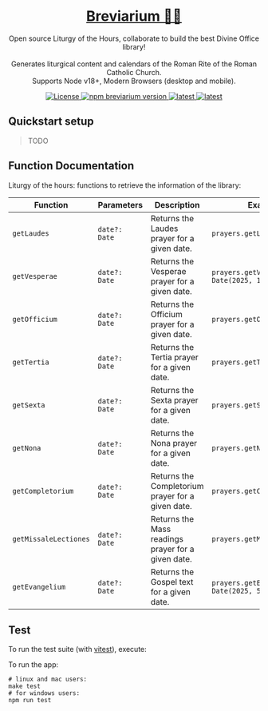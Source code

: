 <h1 align="center">
  <a href="https://github.com/breviarium-app/breviarium--core">
    Breviarium 🙏🏼
  </a>
</h1>

<p align="center">
  Open source Liturgy of the Hours, collaborate to build the best Divine Office library!<br><br>
  Generates liturgical content and calendars of the Roman Rite of the Roman Catholic Church.<br>
  Supports Node v18+, Modern Browsers (desktop and mobile).
</p>

<p align="center">
<a href="LICENSE">
    <img alt="License" src="https://img.shields.io/badge/license-MIT-blue?color=blue&style=flat">
</a>
<a href="https://www.npmjs.com/package/breviarium/v/latest" target="_blank" rel="noopener noreferrer">
    <img alt="npm breviarium version" src="https://img.shields.io/npm/v/breviarium/latest?style=flat&logo=npm&color=35d401">
</a>
<a href="https://www.npmjs.com/package/breviarium/v/latest" target="_blank" rel="noopener noreferrer">
    <img alt="latest" src="https://img.shields.io/npm/dm/breviarium?label=downloads&logo=npm">
</a>
<a href="https://www.jsdelivr.com/package/npm/breviarium" target="_blank" rel="noopener noreferrer">
    <img alt="latest" src="https://data.jsdelivr.com/v1/package/npm/breviarium/badge?style=rounded">
</a>

</p>

## Quickstart setup

> TODO

## Function Documentation

Liturgy of the hours: functions to retrieve the information of the library:

| Function              | Parameters    | Description                                        | Example Call                                   |
|-----------------------|---------------|----------------------------------------------------|------------------------------------------------|
| `getLaudes`           | `date?: Date` | Returns the Laudes prayer for a given date.        | `prayers.getLaudes();`                         |
| `getVesperae`         | `date?: Date` | Returns the Vesperae prayer for a given date.      | `prayers.getVesperae(new Date(2025, 1, 17));`  |
| `getOfficium`         | `date?: Date` | Returns the Officium prayer for a given date.      | `prayers.getOfficium();`                       |
| `getTertia`           | `date?: Date` | Returns the Tertia prayer for a given date.        | `prayers.getTertia();`                         |
| `getSexta`            | `date?: Date` | Returns the Sexta prayer for a given date.         | `prayers.getSexta(new Date());`                |
| `getNona`             | `date?: Date` | Returns the Nona prayer for a given date.          | `prayers.getNona();`                           |
| `getCompletorium`     | `date?: Date` | Returns the Completorium prayer for a given date.  | `prayers.getCompletorium();`                   |
| `getMissaleLectiones` | `date?: Date` | Returns the Mass readings prayer for a given date. | `prayers.getMissaleLectiones();`               |
| `getEvangelium`       | `date?: Date` | Returns the Gospel text for a given date.          | `prayers.getEvangelium(new Date(2025, 5, 1));` |

## Test

To run the test suite (with [vitest](https://vitest.dev/)), execute:

To run the app:

```shell
# linux and mac users:
make test
# for windows users:
npm run test
```